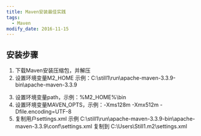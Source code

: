 ```yaml
---
title: Maven安装最佳实践
tags: 
  - Maven
modify_date: 2016-11-15
---
```


## 安装步骤

1. 下载Maven安装压缩包，并解压
2. 设置环境变量M2_HOME  示例：C:\still1\run\apache-maven-3.3.9-bin\apache-maven-3.3.9
<!--more-->
3. 设置环境变量path，示例：%M2_HOME%\bin
4. 设置环境变量MAVEN_OPTS，示例：-Xms128m -Xmx512m -Dfile.encoding=UTF-8
5. 复制用户settings.xml 示例 C:\still1\run\apache-maven-3.3.9-bin\apache-maven-3.3.9\conf\settings.xml 复制到  C:\Users\Still1\.m2\settings.xml
